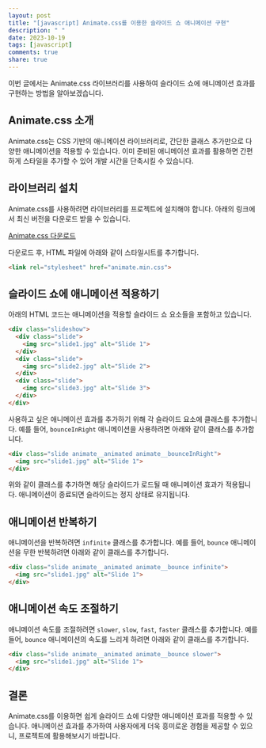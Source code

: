 ```yaml
---
layout: post
title: "[javascript] Animate.css를 이용한 슬라이드 쇼 애니메이션 구현"
description: " "
date: 2023-10-19
tags: [javascript]
comments: true
share: true
---
```


이번 글에서는 Animate.css 라이브러리를 사용하여 슬라이드 쇼에 애니메이션 효과를 구현하는 방법을 알아보겠습니다.

## Animate.css 소개

Animate.css는 CSS 기반의 애니메이션 라이브러리로, 간단한 클래스 추가만으로 다양한 애니메이션을 적용할 수 있습니다. 이미 준비된 애니메이션 효과를 활용하면 간편하게 스타일을 추가할 수 있어 개발 시간을 단축시킬 수 있습니다.

## 라이브러리 설치

Animate.css를 사용하려면 라이브러리를 프로젝트에 설치해야 합니다. 아래의 링크에서 최신 버전을 다운로드 받을 수 있습니다.

[Animate.css 다운로드](https://animate.style/)

다운로드 후, HTML 파일에 아래와 같이 스타일시트를 추가합니다.

```html
<link rel="stylesheet" href="animate.min.css">
```

## 슬라이드 쇼에 애니메이션 적용하기

아래의 HTML 코드는 애니메이션을 적용할 슬라이드 쇼 요소들을 포함하고 있습니다.

```html
<div class="slideshow">
  <div class="slide">
    <img src="slide1.jpg" alt="Slide 1">
  </div>
  <div class="slide">
    <img src="slide2.jpg" alt="Slide 2">
  </div>
  <div class="slide">
    <img src="slide3.jpg" alt="Slide 3">
  </div>
</div>
```

사용하고 싶은 애니메이션 효과를 추가하기 위해 각 슬라이드 요소에 클래스를 추가합니다. 예를 들어, `bounceInRight` 애니메이션을 사용하려면 아래와 같이 클래스를 추가합니다.

```html
<div class="slide animate__animated animate__bounceInRight">
  <img src="slide1.jpg" alt="Slide 1">
</div>
```

위와 같이 클래스를 추가하면 해당 슬라이드가 로드될 때 애니메이션 효과가 적용됩니다. 애니메이션이 종료되면 슬라이드는 정지 상태로 유지됩니다.

## 애니메이션 반복하기

애니메이션을 반복하려면 `infinite` 클래스를 추가합니다. 예를 들어, `bounce` 애니메이션을 무한 반복하려면 아래와 같이 클래스를 추가합니다.

```html
<div class="slide animate__animated animate__bounce infinite">
  <img src="slide1.jpg" alt="Slide 1">
</div>
```

## 애니메이션 속도 조절하기

애니메이션 속도를 조절하려면 `slower`, `slow`, `fast`, `faster` 클래스를 추가합니다. 예를 들어, `bounce` 애니메이션의 속도를 느리게 하려면 아래와 같이 클래스를 추가합니다.

```html
<div class="slide animate__animated animate__bounce slower">
  <img src="slide1.jpg" alt="Slide 1">
</div>
```

## 결론

Animate.css를 이용하면 쉽게 슬라이드 쇼에 다양한 애니메이션 효과를 적용할 수 있습니다. 애니메이션 효과를 추가하여 사용자에게 더욱 흥미로운 경험을 제공할 수 있으니, 프로젝트에 활용해보시기 바랍니다.